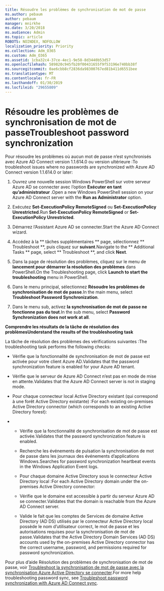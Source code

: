 ```yaml
---
title: Résoudre les problèmes de synchronisation de mot de passe
ms.author: pebaum
author: pebaum
manager: mnirkhe
ms.date: 3/20/2018
ms.audience: Admin
ms.topic: article
ROBOTS: NOINDEX, NOFOLLOW
localization_priority: Priority
ms.collection: Adm_O365
ms.custom: Adm_O365
ms.assetid: 1cba32c4-37ce-4ec1-9e58-8d3440b53d57
ms.openlocfilehash: 589820c945fb20f00431655f9f53196e740bb38f
ms.sourcegitcommit: 0ae6cbb8cf2836da98300767ed81b411d6551bee
ms.translationtype: MT
ms.contentlocale: fr-FR
ms.lasthandoff: 01/30/2019
ms.locfileid: "29655809"
---
```

# <a name="troubleshoot-password-synchronization"></a><span data-ttu-id="94815-102">Résoudre les problèmes de synchronisation de mot de passe</span><span class="sxs-lookup"><span data-stu-id="94815-102">Troubleshoot password synchronization</span></span>

<span data-ttu-id="94815-103">Pour résoudre les problèmes où aucun mot de passe n’est synchronisés avec Azure AD Connect version 1.1.614.0 ou version ultérieure :</span><span class="sxs-lookup"><span data-stu-id="94815-103">To troubleshoot issues where no passwords are synchronized with Azure AD Connect version 1.1.614.0 or later:</span></span>
  
1. <span data-ttu-id="94815-104">Ouvrez une nouvelle session Windows PowerShell sur votre serveur Azure AD se connecter avec l’option **Exécuter en tant qu’administrateur** .</span><span class="sxs-lookup"><span data-stu-id="94815-104">Open a new Windows PowerShell session on your Azure AD Connect server with the **Run as Administrator** option.</span></span> 
    
2. <span data-ttu-id="94815-105">Exécutez **Set-ExecutionPolicy RemoteSigned** ou **Set-ExecutionPolicy Unrestricted**.</span><span class="sxs-lookup"><span data-stu-id="94815-105">Run **Set-ExecutionPolicy RemoteSigned** or **Set-ExecutionPolicy Unrestricted**.</span></span> 
    
3. <span data-ttu-id="94815-106">Démarrez l’Assistant Azure AD se connecter.</span><span class="sxs-lookup"><span data-stu-id="94815-106">Start the Azure AD Connect wizard.</span></span>
    
4. <span data-ttu-id="94815-107">Accédez à la \*\* tâches supplémentaires \*\* page, sélectionnez \*\* Troubleshoot \*\*, puis cliquez sur **suivant**.</span><span class="sxs-lookup"><span data-stu-id="94815-107">Navigate to the \*\* Additional Tasks \*\* page, select \*\* Troubleshoot \*\*, and click **Next**.</span></span> 
    
5. <span data-ttu-id="94815-108">Dans la page de résolution des problèmes, cliquez sur le menu de **lancement pour démarrer la résolution des problèmes** dans PowerShell.</span><span class="sxs-lookup"><span data-stu-id="94815-108">On the Troubleshooting page, click **Launch to start the troubleshooting** menu in PowerShell.</span></span> 
    
6. <span data-ttu-id="94815-109">Dans le menu principal, sélectionnez **Résoudre les problèmes de synchronisation de mot de passe**.</span><span class="sxs-lookup"><span data-stu-id="94815-109">In the main menu, select **Troubleshoot Password Synchronization**.</span></span> 
    
7. <span data-ttu-id="94815-110">Dans le menu sub, activez **la synchronisation de mot de passe ne fonctionne pas du tout**.</span><span class="sxs-lookup"><span data-stu-id="94815-110">In the sub menu, select **Password Synchronization does not work at all**.</span></span> 
    
 <span data-ttu-id="94815-111">**Comprendre les résultats de la tâche de résolution des problèmes**</span><span class="sxs-lookup"><span data-stu-id="94815-111">**Understand the results of the troubleshooting task**</span></span>
  
<span data-ttu-id="94815-112">La tâche de résolution des problèmes des vérifications suivantes :</span><span class="sxs-lookup"><span data-stu-id="94815-112">The troubleshooting task performs the following checks:</span></span>
  
- <span data-ttu-id="94815-113">Vérifie que la fonctionnalité de synchronisation de mot de passe est activée pour votre client Azure AD.</span><span class="sxs-lookup"><span data-stu-id="94815-113">Validates that the password synchronization feature is enabled for your Azure AD tenant.</span></span>
    
- <span data-ttu-id="94815-114">Vérifie que le serveur de Azure AD Connect n’est pas en mode de mise en attente.</span><span class="sxs-lookup"><span data-stu-id="94815-114">Validates that the Azure AD Connect server is not in staging mode.</span></span>
    
- <span data-ttu-id="94815-115">Pour chaque connecteur local Active Directory existant (qui correspond à une forêt Active Directory existante) :</span><span class="sxs-lookup"><span data-stu-id="94815-115">For each existing on-premises Active Directory connector (which corresponds to an existing Active Directory forest):</span></span>
    
- 
  - <span data-ttu-id="94815-116">Vérifie que la fonctionnalité de synchronisation de mot de passe est activée.</span><span class="sxs-lookup"><span data-stu-id="94815-116">Validates that the password synchronization feature is enabled.</span></span>
    
  - <span data-ttu-id="94815-117">Recherche les événements de pulsation la synchronisation de mot de passe dans les journaux des événements d’applications Windows.</span><span class="sxs-lookup"><span data-stu-id="94815-117">Searches for password synchronization heartbeat events in the Windows Application Event logs.</span></span>
    
  - <span data-ttu-id="94815-118">Pour chaque domaine Active Directory sous le connecteur Active Directory local :</span><span class="sxs-lookup"><span data-stu-id="94815-118">For each Active Directory domain under the on-premises Active Directory connector:</span></span>
    
  - <span data-ttu-id="94815-119">Vérifie que le domaine est accessible à partir du serveur Azure AD se connecter.</span><span class="sxs-lookup"><span data-stu-id="94815-119">Validates that the domain is reachable from the Azure AD Connect server.</span></span>
    
  - <span data-ttu-id="94815-120">Valide le fait que les comptes de Services de domaine Active Directory (AD DS) utilisés par le connecteur Active Directory local possède le nom d’utilisateur correct, le mot de passe et les autorisations requises pour la synchronisation de mot de passe.</span><span class="sxs-lookup"><span data-stu-id="94815-120">Validates that the Active Directory Domain Services (AD DS) accounts used by the on-premises Active Directory connector has the correct username, password, and permissions required for password synchronization.</span></span>
    
<span data-ttu-id="94815-121">Pour plus d’aide Résolution des problèmes de synchronisation de mot de passe, voir [Troubleshoot la synchronisation de mot de passe avec la synchronisation Azure Active Directory se connecter](https://docs.microsoft.com/azure/active-directory/connect/active-directory-aadconnectsync-troubleshoot-password-synchronization).</span><span class="sxs-lookup"><span data-stu-id="94815-121">For more help troubleshooting password sync, see [Troubleshoot password synchronization with Azure AD Connect sync](https://docs.microsoft.com/azure/active-directory/connect/active-directory-aadconnectsync-troubleshoot-password-synchronization).</span></span>
  

